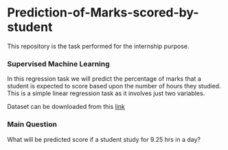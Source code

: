 # Prediction-of-Marks-scored-by-student
This repository is the task performed for the internship purpose.


### Supervised Machine Learning

In this regression task we will predict the percentage of
marks that a student is expected to score based upon the
number of hours they studied. This is a simple linear
regression task as it involves just two variables.

Dataset can be downloaded from this <a href="">link</a>

### Main Question
<p>What will be predicted score if a student study for 9.25 hrs in a day? </p>
